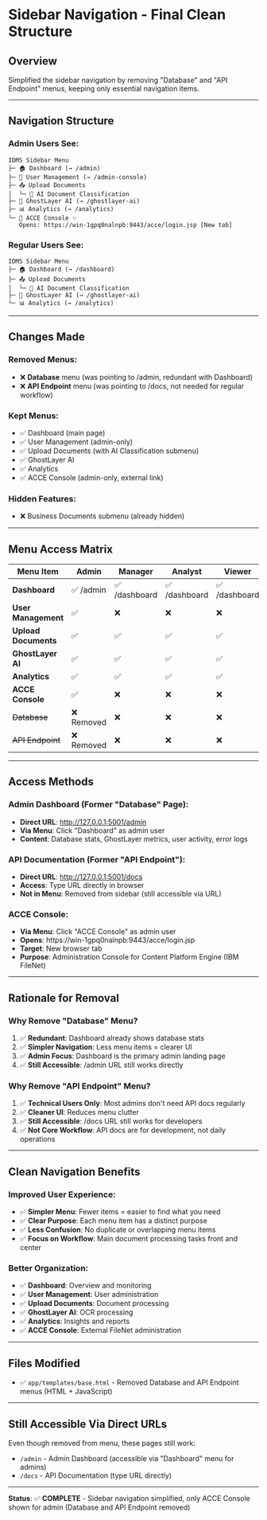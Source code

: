 # Sidebar Navigation - Final Clean Structure

## Overview
Simplified the sidebar navigation by removing "Database" and "API Endpoint" menus, keeping only essential navigation items.

---

## Navigation Structure

### **Admin Users See:**
```
IDMS Sidebar Menu
├─ 🏠 Dashboard (→ /admin)
├─ 👥 User Management (→ /admin-console)
├─ 📤 Upload Documents
│  └─ 🧠 AI Document Classification
├─ 👻 GhostLayer AI (→ /ghostlayer-ai)
├─ 📊 Analytics (→ /analytics)
└─ 🔗 ACCE Console ✨
   Opens: https://win-1gpq0nalnpb:9443/acce/login.jsp [New tab]
```

### **Regular Users See:**
```
IDMS Sidebar Menu
├─ 🏠 Dashboard (→ /dashboard)
├─ 📤 Upload Documents
│  └─ 🧠 AI Document Classification
├─ 👻 GhostLayer AI (→ /ghostlayer-ai)
└─ 📊 Analytics (→ /analytics)
```

---

## Changes Made

### **Removed Menus:**
- ❌ **Database** menu (was pointing to /admin, redundant with Dashboard)
- ❌ **API Endpoint** menu (was pointing to /docs, not needed for regular workflow)

### **Kept Menus:**
- ✅ Dashboard (main page)
- ✅ User Management (admin-only)
- ✅ Upload Documents (with AI Classification submenu)
- ✅ GhostLayer AI
- ✅ Analytics
- ✅ ACCE Console (admin-only, external link)

### **Hidden Features:**
- ❌ Business Documents submenu (already hidden)

---

## Menu Access Matrix

| Menu Item | Admin | Manager | Analyst | Viewer |
|-----------|-------|---------|---------|--------|
| **Dashboard** | ✅ /admin | ✅ /dashboard | ✅ /dashboard | ✅ /dashboard |
| **User Management** | ✅ | ❌ | ❌ | ❌ |
| **Upload Documents** | ✅ | ✅ | ✅ | ✅ |
| **GhostLayer AI** | ✅ | ✅ | ✅ | ✅ |
| **Analytics** | ✅ | ✅ | ✅ | ✅ |
| **ACCE Console** | ✅ | ❌ | ❌ | ❌ |
| ~~Database~~ | ❌ Removed | ❌ | ❌ | ❌ |
| ~~API Endpoint~~ | ❌ Removed | ❌ | ❌ | ❌ |

---

## Access Methods

### **Admin Dashboard (Former "Database" Page):**
- **Direct URL**: http://127.0.0.1:5001/admin
- **Via Menu**: Click "Dashboard" as admin user
- **Content**: Database stats, GhostLayer metrics, user activity, error logs

### **API Documentation (Former "API Endpoint"):**
- **Direct URL**: http://127.0.0.1:5001/docs
- **Access**: Type URL directly in browser
- **Not in Menu**: Removed from sidebar (still accessible via URL)

### **ACCE Console:**
- **Via Menu**: Click "ACCE Console" as admin user
- **Opens**: https://win-1gpq0nalnpb:9443/acce/login.jsp
- **Target**: New browser tab
- **Purpose**: Administration Console for Content Platform Engine (IBM FileNet)

---

## Rationale for Removal

### **Why Remove "Database" Menu?**
1. ✅ **Redundant**: Dashboard already shows database stats
2. ✅ **Simpler Navigation**: Less menu items = clearer UI
3. ✅ **Admin Focus**: Dashboard is the primary admin landing page
4. ✅ **Still Accessible**: /admin URL still works directly

### **Why Remove "API Endpoint" Menu?**
1. ✅ **Technical Users Only**: Most admins don't need API docs regularly
2. ✅ **Cleaner UI**: Reduces menu clutter
3. ✅ **Still Accessible**: /docs URL still works for developers
4. ✅ **Not Core Workflow**: API docs are for development, not daily operations

---

## Clean Navigation Benefits

### **Improved User Experience:**
- ✅ **Simpler Menu**: Fewer items = easier to find what you need
- ✅ **Clear Purpose**: Each menu item has a distinct purpose
- ✅ **Less Confusion**: No duplicate or overlapping menu items
- ✅ **Focus on Workflow**: Main document processing tasks front and center

### **Better Organization:**
- ✅ **Dashboard**: Overview and monitoring
- ✅ **User Management**: User administration
- ✅ **Upload Documents**: Document processing
- ✅ **GhostLayer AI**: OCR processing
- ✅ **Analytics**: Insights and reports
- ✅ **ACCE Console**: External FileNet administration

---

## Files Modified

- ✅ `app/templates/base.html` - Removed Database and API Endpoint menus (HTML + JavaScript)

---

## Still Accessible Via Direct URLs

Even though removed from menu, these pages still work:
- `/admin` - Admin Dashboard (accessible via "Dashboard" menu for admins)
- `/docs` - API Documentation (type URL directly)

---

**Status**: ✅ **COMPLETE** - Sidebar navigation simplified, only ACCE Console shown for admin (Database and API Endpoint removed)
